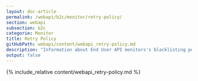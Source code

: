 ```yaml
---
layout: doc-article
permalink: /webapi/b2c/monitor/retry-policy/
section: webapi
subsection: b2c
categorie: Monitor
title: Retry Policy
gitHubPath: webapi/content/webapi_retry-policy.md
description: "Information about End User API monitors's blacklisting policy."
output: false
---
```


{% include_relative content/webapi_retry-policy.md %}
